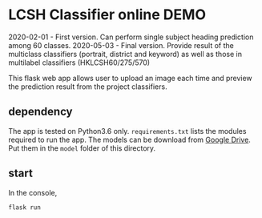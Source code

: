 # LCSH Classifier online DEMO

2020-02-01 - First version. Can perform single subject heading prediction among 60 classes.
2020-05-03 - Final version. Provide result of the multiclass classifiers (portrait, district and keyword) as well as those in multilabel classifiers (HKLCSH60/275/570) 

This flask web app allows user to upload an image each time and preview the prediction result from the project classifiers.

## dependency
The app is tested on Python3.6 only. `requirements.txt` lists the modules required to run the app.
The models can be download from [Google Drive](https://drive.google.com/drive/folders/1mCvi9DSeUi9ya-7Osia6hAohE8qyXXLp?usp=sharing). Put them in the `model` folder of this directory.

## start
In the console,
```
flask run 
```


